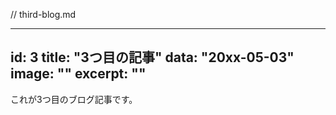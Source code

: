 // third-blog.md

---
id: 3
title: "3つ目の記事"
data: "20xx-05-03"
image: ""
excerpt: ""
---

これが3つ目のブログ記事です。